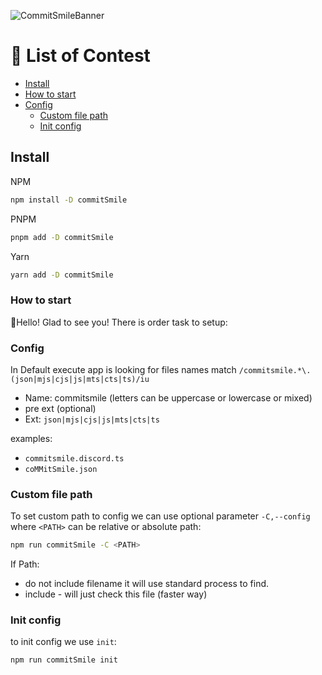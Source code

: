 ![CommitSmileBanner](https://github.com/INeedJobToStartWork/Commit-Smile/assets/97305201/7b18af3e-7472-47f5-99e8-6f97574d2ea7)

# 📜 List of Contest

- [Install](#-list-of-contest)
- [How to start](#how-to-start)
- [Config](#config)
  - [Custom file path](#custom-file-path)
  - [Init config](#init-config)

## Install

NPM

```bash copy
npm install -D commitSmile
```

PNPM

```bash copy
pnpm add -D commitSmile
```

Yarn

```bash copy
yarn add -D commitSmile
```

### How to start

👋Hello! Glad to see you! There is order task to setup:

### Config

In Default execute app is looking for files names match `/commitsmile.*\.(json|mjs|cjs|js|mts|cts|ts)/iu`

- Name: commitsmile (letters can be uppercase or lowercase or mixed)
- pre ext (optional)
- Ext: `json|mjs|cjs|js|mts|cts|ts`

examples:

- `commitsmile.discord.ts`
- `coMMitSmile.json`

### Custom file path

To set custom path to config we can use optional parameter `-C,--config` where `<PATH>` can be relative or absolute
path:

```bash copy
npm run commitSmile -C <PATH>
```

If Path:

- do not include filename it will use standard process to find.
- include - will just check this file (faster way)

### Init config

to init config we use `init`:

```bash copy
npm run commitSmile init
```
